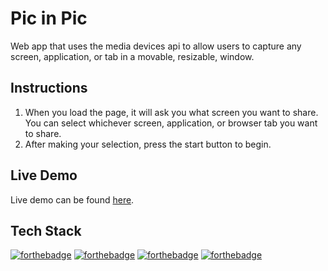 # Pic in Pic

Web app that uses the media devices api to allow users to capture any screen, application, or tab in a movable, resizable, window.

## Instructions

1. When you load the page, it will ask you what screen you want to share. You can select whichever screen, application, or browser tab you want to share.
2. After making your selection, press the start button to begin.

## Live Demo

Live demo can be found [here](https://leecmoses.github.io/pic-in-pic/).

## Tech Stack

[![forthebadge](https://img.shields.io/badge/javascript%20-%23323330.svg?&style=for-the-badge&logo=javascript&logoColor=%23F7DF1E)](https://developer.mozilla.org/en-US/docs/Web/JavaScript)
[![forthebadge](https://img.shields.io/badge/html5%20-%23E34F26.svg?&style=for-the-badge&logo=html5&logoColor=white)](https://developer.mozilla.org/en-US/docs/Web/Guide/HTML/HTML5)
[![forthebadge](https://img.shields.io/badge/CSS%20-blue.svg?&style=for-the-badge&logo=CSS3&logoColor=white)](https://developer.mozilla.org/en-US/docs/Web/CSS)
[![forthebadge](https://img.shields.io/badge/git%20-%23F05033.svg?&style=for-the-badge&logo=git&logoColor=white)](https://git-scm.com/doc)
